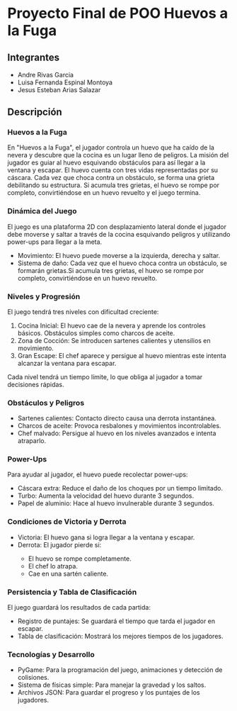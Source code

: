 <h1 style="font-size: 2rem">Proyecto Final de POO Huevos a la Fuga</h1>

<h2>Integrantes</h2>
<ul>
    <li>Andre Rivas Garcia</li>
    <li>Luisa Fernanda Espinal Montoya</li>
    <li>Jesus Esteban Arias Salazar</li>
</ul>

<h2>Descripción</h2>

<h3>Huevos a la Fuga</h3>

<p>En "Huevos a la Fuga", el jugador controla un huevo que ha caído de la nevera y descubre que la cocina es un lugar lleno de peligros. La misión del jugador es guiar al huevo esquivando obstáculos para así llegar a la ventana y escapar. El huevo cuenta con tres vidas representadas por su cáscara. Cada vez que choca contra un obstáculo, se forma una grieta debilitando su estructura. Si acumula tres grietas, el huevo se rompe por completo, convirtiéndose en un huevo revuelto y el juego termina.</p>

<h3>Dinámica del Juego</h3>

<p>El juego es una plataforma 2D con desplazamiento lateral donde el jugador debe moverse y saltar a través de la cocina esquivando peligros y utilizando power-ups para llegar a la meta.</p>
<ul>
<li>Movimiento: El huevo puede moverse a la izquierda, derecha y saltar.</li>

<li>Sistema de daño: Cada vez que el huevo choca contra un obstáculo, se formarán grietas.Si acumula tres grietas, el huevo se rompe por completo, convirtiéndose en un huevo revuelto. </li>
</ul>
<h3>Niveles y Progresión</h3>

<p>El juego tendrá tres niveles con dificultad creciente:</p>
<ol>
<li style="list-style-type: decimal;">Cocina Inicial: El huevo cae de la nevera y aprende los controles básicos. Obstáculos simples como charcos de aceite.</li>

<li style="list-style-type: decimal;">Zona de Cocción: Se introducen sartenes calientes y utensilios en movimiento.</li>

<li style="list-style-type: decimal;">Gran Escape: El chef aparece y persigue al huevo mientras este intenta alcanzar la ventana para escapar.</li>

</ol>
<p>Cada nivel tendrá un tiempo límite, lo que obliga al jugador a tomar decisiones rápidas.</p>

<h3>Obstáculos y Peligros</h3>
<ul>
<li>Sartenes calientes: Contacto directo causa una derrota instantánea.</li>

<li>Charcos de aceite: Provoca resbalones y movimientos incontrolables.</li>

<li>Chef malvado: Persigue al huevo en los niveles avanzados e intenta atraparlo.</li>
</ul>
<h3>Power-Ups</h3>

Para ayudar al jugador, el huevo puede recolectar power-ups:
<ul>
<li>Cáscara extra: Reduce el daño de los choques por un tiempo limitado.</li>

<li>Turbo: Aumenta la velocidad del huevo durante 3 segundos.</li>

<li>Papel de aluminio: Hace al huevo invulnerable durante 3 segundos.</li>
</ul>

<h3>Condiciones de Victoria y Derrota</h3>
<ul>
<li>Victoria: El huevo gana si logra llegar a la ventana y escapar.

<li>Derrota: El jugador pierde si:</li>
    <ul>
        <li>El huevo se rompe completamente.</li>
        <li>El chef lo atrapa.</li>
        <li>Cae en una sartén caliente.</li>
    </ul>
</ul>
<h3>Persistencia y Tabla de Clasificación</h3>
<p>El juego guardará los resultados de cada partida:</p>
<ul>
<li>Registro de puntajes: Se guardará el tiempo que tarda el jugador en escapar.</li> 
<li>Tabla de clasificación: Mostrará los mejores tiempos de los jugadores.</li>
</ul>
<h3>Tecnologías y Desarrollo</h3>
<ul>
<li>PyGame: Para la programación del juego, animaciones y detección de colisiones.</li>
<li>Sistema de físicas simple: Para manejar la gravedad y los saltos.</li>
<li>Archivos JSON: Para guardar el progreso y los puntajes de los jugadores.</li>
</ul>